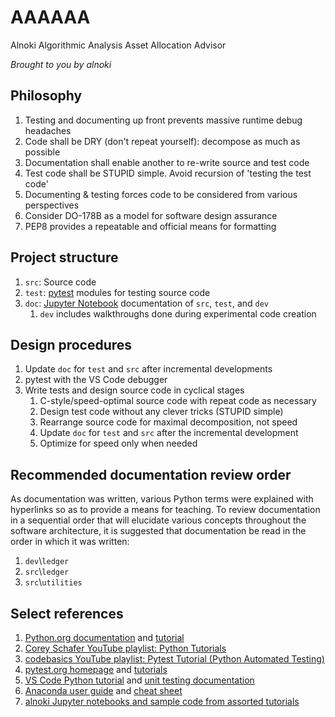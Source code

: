 # AAAAAA
Alnoki Algorithmic Analysis Asset Allocation Advisor

*Brought to you by alnoki*

## Philosophy
1. Testing and documenting up front prevents massive runtime debug headaches
2. Code shall be DRY (don't repeat yourself): decompose as much as possible
3. Documentation shall enable another to re-write source and test code
4. Test code shall be STUPID simple. Avoid recursion of 'testing the test code'
5. Documenting & testing forces code to be considered from various perspectives
6. Consider DO-178B as a model for software design assurance
7. PEP8 provides a repeatable and official means for formatting

## Project structure
1. `src`: Source code
2. `test`: [pytest](https://docs.pytest.org) modules for testing source code
3. `doc`: [Jupyter Notebook](http://jupyter.org/) documentation of `src`, `test`, and `dev`
    1. `dev` includes walkthroughs done during experimental code creation

## Design procedures
1. Update `doc` for `test` and `src` after incremental developments
2. pytest with the VS Code debugger
3. Write tests and design source code in cyclical stages
    1. C-style/speed-optimal source code with repeat code as necessary
    2. Design test code without any clever tricks (STUPID simple)
    3. Rearrange source code for maximal decomposition, not speed
    4. Update `doc` for `test` and `src` after the incremental development
    5. Optimize for speed only when needed

## Recommended documentation review order
As documentation was written, various Python terms were explained with hyperlinks so as to provide a means for teaching. To review documentation in a sequential order that will elucidate various concepts throughout the software architecture, it is suggested that documentation be read in the order in which it was written:
1. `dev`\\`ledger`
2. `src`\\`ledger`
3. `src`\\`utilities`

## Select references
1. [Python.org documentation](https://docs.python.org/) and [tutorial](https://docs.python.org/3/tutorial/index.html)
2. [Corey Schafer YouTube playlist: Python Tutorials](https://www.youtube.com/playlist?list=PL-osiE80TeTt2d9bfVyTiXJA-UTHn6WwU)
3. [codebasics YouTube playlist: Pytest Tutorial (Python Automated Testing)](https://www.youtube.com/playlist?list=PLeo1K3hjS3utzQYDNRNluzqJqpMXx6hHu)
4. [pytest.org homepage](https://docs.pytest.org) and [tutorials](https://docs.pytest.org/en/latest/contents.html)
5. [VS Code Python tutorial](https://code.visualstudio.com/docs/languages/python) and [unit testing documentation](https://code.visualstudio.com/docs/python/unit-testing)
6. [Anaconda user guide](https://docs.anaconda.com/anaconda/user-guide/) and [cheat sheet](https://docs.anaconda.com/_downloads/Anaconda-Starter-Guide-Cheat-Sheet.pdf)
7. [alnoki Jupyter notebooks and sample code from assorted tutorials](https://github.com/alnoki?tab=repositories)